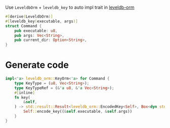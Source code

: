 Use `LeveldbOrm` + `leveldb_key` to auto impl trait in [leveldb-orm](https://crates.io/crates/leveldb-orm)

```rust
#[derive(LeveldbOrm)]
#[leveldb_key(executable, args)]
struct Command {
    pub executable: u8,
    pub args: Vec<String>,
    pub current_dir: Option<String>,
}
```
  
# Generate code

```rust
impl<'a> leveldb_orm::KeyOrm<'a> for Command {
    type KeyType = (u8, Vec<String>);
    type KeyTypeRef = (&'a u8, &'a Vec<String>);
    #[inline]
    fn key(
        &self,
    ) -> std::result::Result<leveldb_orm::EncodedKey<Self>, Box<dyn std::error::Error>> {
        Self::encode_key((&self.executable, &self.args))
    }
}
```